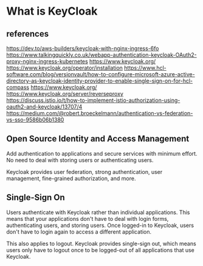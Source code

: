 # What is KeyCloak

## references

https://dev.to/aws-builders/keycloak-with-nginx-ingress-6fo
https://www.talkingquickly.co.uk/webapp-authentication-keycloak-OAuth2-proxy-nginx-ingress-kubernetes
https://www.keycloak.org/
https://www.keycloak.org/operator/installation
https://www.hcl-software.com/blog/versionvault/how-to-configure-microsoft-azure-active-directory-as-keycloak-identity-provider-to-enable-single-sign-on-for-hcl-compass
<https://www.keycloak.org/>
<https://www.keycloak.org/server/reverseproxy>
<https://discuss.istio.io/t/how-to-implement-istio-authorization-using-oauth2-and-keycloak/13707/4>
<https://medium.com/@robert.broeckelmann/authentication-vs-federation-vs-sso-9586b06b1380>

## Open Source Identity and Access Management

Add authentication to applications and secure services with minimum effort.
No need to deal with storing users or authenticating users.

Keycloak provides user federation, strong authentication, user management, fine-grained authorization, and more.

## Single-Sign On

Users authenticate with Keycloak rather than individual applications. This means that your applications don't have to deal with login forms, authenticating users, and storing users. Once logged-in to Keycloak, users don't have to login again to access a different application.

This also applies to logout. Keycloak provides single-sign out, which means users only have to logout once to be logged-out of all applications that use Keycloak.
